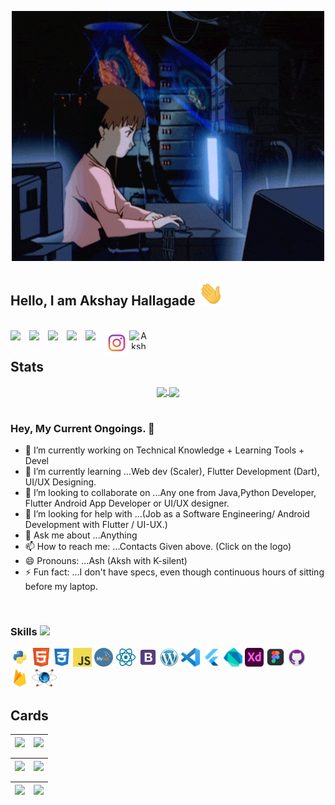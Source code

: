<p align="center">

  <img src="images/main.gif" alt="Coder GIF" width="500" height="400">
  
</p>

## Hello, I am Akshay Hallagade <img src="images/wave.gif" width="40">

<br/>

<div align="center">

<a href="https://www.hackerrank.com/akshayhallagade1">
  <img align="left" width="30px" src="https://assets.brandfolder.com/y9ol94wb/v/331198/view@2x.png?v=1591971279" draggable="false" />
</a>

<a href="https://www.linkedin.com/in/akshayhallagade/">
  <img align="left" width="30px" src="https://cdn.worldvectorlogo.com/logos/linkedin-icon-2.svg" draggable="false" />
</a>

<a href="https://github.com/likeitaash">
  <img align="left" width="30px" src="https://cdn.uconnectlabs.com/wp-content/uploads/sites/46/2019/04/GitHub-Mark.png" draggable="false" />
</a>

<a href="mailto:akshayhallagade2612@gmail.com">
  <img align="left" width="30px" src="https://encrypted-tbn0.gstatic.com/images?q=tbn:ANd9GcS-432TiQYC0uBfJf4dBsNuzL8KKAm1yYD-8WN23pjZtIRL_IN7ZAdz7e6RUuAOuSCog_8&usqp=CAU" draggable="false" />
</a>

<a href="https://www.facebook.com/hallagade/">
  <img align="left" width="30px" src="https://cdn4.iconfinder.com/data/icons/social-media-flat-7/64/Social-media_Facebook-512.png" draggable="false" />
</a>

<a href="https://www.instagram.com/akshay_hallagade/">
  <img align="left"  width="40px" src="images/social/insta.png" draggable="false" />
</a>

<a href="https://dev.to/likeitaash">
  <img align="left" img src="https://d2fltix0v2e0sb.cloudfront.net/dev-badge.svg" alt="Akshay Hallagade's DEV Profile" height="30" width="30">
</a>

</div>

<br />

## Stats

<div align="center">
  
<a href="https://github.com/akshayhallagade/github-readme-stats">
  <img height=200 align="center" src="https://github-readme-stats.vercel.app/api?username=akshayhallagade&show_icons=true&theme=tokyonight" />
</a>
<a href="https://github.com/akshayhallagade/convoychat">
  <img height=200 align="center" src="https://github-readme-stats.vercel.app/api/top-langs?username=akshayhallagade&layout=compact&langs_count=8&card_width=320" />
</a>

</div>

<br />

### Hey, My Current Ongoings. 👋

- 🔭 I’m currently working on Technical Knowledge + Learning Tools + Devel
- 🌱 I’m currently learning ...Web dev (Scaler), Flutter Development (Dart), UI/UX Designing.
- 👯 I’m looking to collaborate on ...Any one from Java,Python Developer, Flutter Android App Developer or UI/UX designer.
- 🤔 I’m looking for help with ...(Job as a Software Engineering/ Android Development with Flutter / UI-UX.)
- 💬 Ask me about ...Anything
- 📫 How to reach me: ...Contacts Given above. (Click on the logo)
- 😄 Pronouns: ...Ash (Aksh with K-silent)
- ⚡ Fun fact: ...I don't have specs, even though continuous hours of sitting before my laptop.

<br/>

### Skills <img src="https://media.giphy.com/media/WUlplcMpOCEmTGBtBW/giphy.gif" width="40">

<div align="center>
  
  <code><img height="30" src="images/skills/java.png"></code>
  <code><img height="30" src="images/skills/python.png"></code>
  <code><img height="30" src="images/skills/html.png"></code>
  <code><img height="30" src="images/skills/css.png"></code>
  <code><img height="30" src="images/skills/javascript.png"></code>
  <code><img height="30" src="images/skills/mysql.png"></code>
  <code><img height="30" src="images/skills/react.png"></code>
  <code><img height="30" src="images/skills/bootstrap.png"></code>
  <code><img height="30" src="images/skills/wordpress.jfif"></code>
  <code><img height="30" src="images/skills/VSCode.png"></code>
  <code><img height="30" src="images/skills/flutter.png"></code>
  <code><img height="30" src="images/skills/dart.png"></code>
  <code><img height="30" src="images/skills/XD.png"></code>
  <code><img height="30" src="images/skills/Figma.png"></code>
  <code><img height="30" src="images/skills/Github desktop.png"></code>
  <code><img height="30" src="images/skills/firebase.png"></code>
  <code><img height="30" src="images/skills/Proteus.png"></code>

</div>

## Cards

| <a href="https://github.com/akshayhallagade/github-readme-stats"><img align="left" src="https://github-readme-stats.vercel.app/api/pin/?username=akshayhallagade&repo=takeaway&theme=chartreuse-dark"/></a> | <a href="https://github.com/akshayhallagade/akshayhallagade.github.io"><img align="right" src="https://github-readme-stats.vercel.app/api/pin/?username=akshayhallagade&repo=weather_app&theme=chartreuse-dark" /></a> |
| ----------------------------------------------------------------------------------------------------------------------------------------------------------------------------------------------------------- | ---------------------------------------------------------------------------------------------------------------------------------------------------------------------------------------------------------------------- |

| <a href="https://github.com/akshayhallagade/github-readme-stats"><img align="left" src="https://github-readme-stats.vercel.app/api/pin/?username=akshayhallagade&repo=todo_list_app&theme=chartreuse-dark"/></a> | <a href="https://github.com/akshayhallagade/akshayhallagade.github.io"><img align="right" src="https://github-readme-stats.vercel.app/api/pin/?username=akshayhallagade&repo=Practice_Full_Stack&theme=chartreuse-dark" /></a> |
| ---------------------------------------------------------------------------------------------------------------------------------------------------------------------------------------------------------------- | ------------------------------------------------------------------------------------------------------------------------------------------------------------------------------------------------------------------------------ |

| <a href="https://github.com/akshayhallagade/github-readme-stats"><img align="left" src="https://github-readme-stats.vercel.app/api/pin/?username=akshayhallagade&repo=kanban_board&theme=chartreuse-dark"/></a> | <a href="https://github.com/akshayhallagade/akshayhallagade.github.io"><img align="right" src="https://github-readme-stats.vercel.app/api/pin/?username=akshayhallagade&repo=apple_raplica&theme=chartreuse-dark" /></a> |
| --------------------------------------------------------------------------------------------------------------------------------------------------------------------------------------------------------------- | ------------------------------------------------------------------------------------------------------------------------------------------------------------------------------------------------------------------------ |
